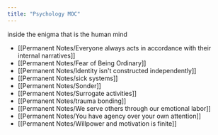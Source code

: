 ```yaml
---
title: "Psychology MOC"
---
```

inside the enigma that is the human mind
+ [[Permanent Notes/Everyone always acts in accordance with their internal narratives]]
+ [[Permanent Notes/Fear of Being Ordinary]]
+ [[Permanent Notes/Identity isn't constructed independently]]
+ [[Permanent Notes/sick systems]]
+ [[Permanent Notes/Sonder]]
+ [[Permanent Notes/Surrogate activities]]
+ [[Permanent Notes/trauma bonding]]
+ [[Permanent Notes/We serve others through our emotional labor]]
+ [[Permanent Notes/You have agency over your own attention]]
+ [[Permanent Notes/Willpower and motivation is finite]]